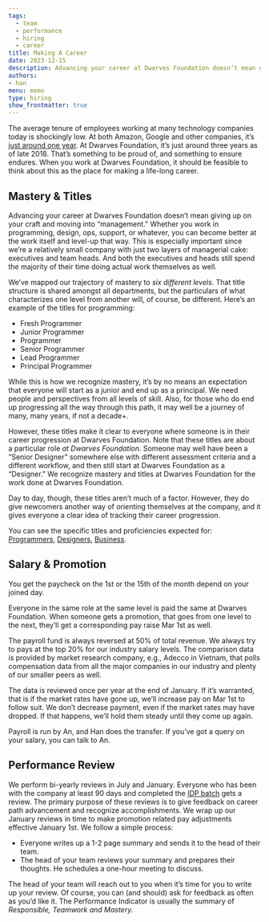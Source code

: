 ```yaml
---
tags:
  - team
  - performance
  - hiring
  - career
title: Making A Career
date: 2023-12-15
description: Advancing your career at Dwarves Foundation doesn’t mean giving up on your craft and moving into “management.” Whether you work in programming, design, ops, support, or whatever, you can become better at the work itself and level-up that way. 
authors: 
- han
menu: memo
type: hiring
show_frontmatter: true
---
```


The average tenure of employees working at many technology companies today is shockingly low. At both Amazon, Google and other companies, it’s [just around one year](http://www.techrepublic.com/blog/career-management/tech-companies-have-highest-turnover-rate/). At Dwarves Foundation, it’s just around three years as of late 2018. That’s something to be proud of, and something to ensure endures. When you work at Dwarves Foundation, it should be feasible to think about this as the place for making a life-long career.

## Mastery & Titles
Advancing your career at Dwarves Foundation doesn’t mean giving up on your craft and moving into “management.” Whether you work in programming, design, ops, support, or whatever, you can become better at the work itself and level-up that way. This is especially important since we’re a relatively small company with just two layers of managerial cake: executives and team heads. And both the executives and heads still spend the majority of their time doing actual work themselves as well.

We’ve mapped our trajectory of mastery to *six different levels*. That title structure is shared amongst all departments, but the particulars of what characterizes one level from another will, of course, be different. Here’s an example of the titles for programming:

* Fresh Programmer
* Junior Programmer
* Programmer
* Senior Programmer
* Lead Programmer
* Principal Programmer

While this is how we recognize mastery, it’s by no means an expectation that everyone will start as a junior and end up as a principal. We need people and perspectives from all levels of skill. Also, for those who do end up progressing all the way through this path, it may well be a journey of many, many years, if not a decade+.

However, these titles make it clear to everyone where someone is in their career progression at Dwarves Foundation. Note that these titles are about a particular role *at Dwarves Foundation*. Someone may well have been a “Senior Designer” somewhere else with different assessment criteria and a different workflow, and then still start at Dwarves Foundation as a “Designer.” We recognize mastery and titles at Dwarves Foundation for the work done at Dwarves Foundation.

Day to day, though, these titles aren’t much of a factor. However, they do give newcomers another way of orienting themselves at the company, and it gives everyone a clear idea of tracking their career progression.

You can see the specific titles and proficiencies expected for: [Programmers](/), [Designers](/), [Business](/).

## Salary & Promotion
You get the paycheck on the 1st or the 15th of the month depend on your joined day.

Everyone in the same role at the same level is paid the same at Dwarves Foundation. When someone gets a promotion, that goes from one level to the next, they’ll get a corresponding pay raise Mar 1st as well.

The payroll fund is always reversed at 50% of total revenue. We always try to pays at the top 20% for our industry salary levels. The comparison data is provided by market research company, e.g., Adecco in Vietnam, that polls compensation data from all the major companies in our industry and plenty of our smaller peers as well. 

The data is reviewed once per year at the end of January. If it’s warranted, that is if the market rates have gone up, we’ll increase pay on Mar 1st to follow suit. We don’t decrease payment, even if the market rates may have dropped. If that happens, we’ll hold them steady until they come up again.

Payroll is run by An, and Han does the transfer. If you’ve got a query on your salary, you can talk to An.

## Performance Review
We perform bi-yearly reviews in July and January. Everyone who has been with the company at least 90 days and completed the [IDP batch](how-we-work.md#idp) gets a review. The primary purpose of these reviews is to give feedback on career path advancement and recognize accomplishments. We wrap up our January reviews in time to make promotion related pay adjustments effective January 1st. We follow a simple process:

* Everyone writes up a 1-2 page summary and sends it to the head of their team.
* The head of your team reviews your summary and prepares their thoughts.  He schedules a one-hour meeting to discuss.

The head of your team will reach out to you when it’s time for you to write up your review. Of course, you can (and should) ask for feedback as often as you’d like it. The Performance Indicator is usually the summary of *Responsible, Teamwork and Mastery.*
